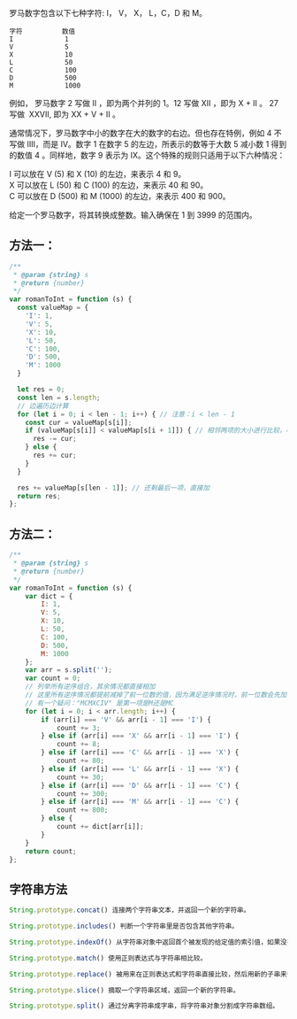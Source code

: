 罗马数字包含以下七种字符: I， V， X， L，C，D 和 M。

    字符          数值
    I             1
    V             5
    X             10
    L             50
    C             100
    D             500
    M             1000

例如， 罗马数字 2 写做 II ，即为两个并列的 1。12 写做 XII ，即为 X + II 。 27 写做  XXVII, 即为 XX + V + II 。

通常情况下，罗马数字中小的数字在大的数字的右边。但也存在特例，例如 4 不写做 IIII，而是 IV。数字 1 在数字 5 的左边，所表示的数等于大数 5 减小数 1 得到的数值 4 。同样地，数字 9 表示为 IX。这个特殊的规则只适用于以下六种情况：

I 可以放在 V (5) 和 X (10) 的左边，来表示 4 和 9。  
X 可以放在 L (50) 和 C (100) 的左边，来表示 40 和 90。  
C 可以放在 D (500) 和 M (1000) 的左边，来表示 400 和 900。

给定一个罗马数字，将其转换成整数。输入确保在 1 到 3999 的范围内。

## 方法一：

```js
/**
 * @param {string} s
 * @return {number}
 */
var romanToInt = function (s) {
  const valueMap = {
    'I': 1,
    'V': 5,
    'X': 10,
    'L': 50,
    'C': 100,
    'D': 500,
    'M': 1000
  }

  let res = 0;
  const len = s.length;
  // 边遍历边计算
  for (let i = 0; i < len - 1; i++) { // 注意：i < len - 1
    const cur = valueMap[s[i]];
    if (valueMap[s[i]] < valueMap[s[i + 1]]) { // 相邻两项的大小进行比较，小于则减，大于则加
      res -= cur;
    } else {
      res += cur;
    }
  }

  res += valueMap[s[len - 1]]; // 还剩最后一项，直接加
  return res;
};
```

## 方法二：

```js
/**
 * @param {string} s
 * @return {number}
 */
var romanToInt = function (s) {
    var dict = {
        I: 1,
        V: 5,
        X: 10,
        L: 50,
        C: 100,
        D: 500,
        M: 1000
    };
    var arr = s.split('');
    var count = 0;
    // 列举所有逆序组合，其余情况都直接相加
    // 这里所有逆序情况都提前减掉了前一位数的值，因为满足逆序情况时，前一位数会先加一次
    // 有一个疑问："MCMXCIV" 是第一项是M还是MC
    for (let i = 0; i < arr.length; i++) {
        if (arr[i] === 'V' && arr[i - 1] === 'I') {
            count += 3;
        } else if (arr[i] === 'X' && arr[i - 1] === 'I') {
            count += 8;
        } else if (arr[i] === 'C' && arr[i - 1] === 'X') {
            count += 80;
        } else if (arr[i] === 'L' && arr[i - 1] === 'X') {
            count += 30;
        } else if (arr[i] === 'D' && arr[i - 1] === 'C') {
            count += 300;
        } else if (arr[i] === 'M' && arr[i - 1] === 'C') {
            count += 800;
        } else {
            count += dict[arr[i]];
        }
    }
    return count;
};
```

## 字符串方法

```js
String.prototype.concat() 连接两个字符串文本，并返回一个新的字符串。

String.prototype.includes() 判断一个字符串里是否包含其他字符串。

String.prototype.indexOf() 从字符串对象中返回首个被发现的给定值的索引值，如果没有找到则返回-1。

String.prototype.match() 使用正则表达式与字符串相比较。

String.prototype.replace() 被用来在正则表达式和字符串直接比较，然后用新的子串来替换被匹配的子串。

String.prototype.slice() 摘取一个字符串区域，返回一个新的字符串。

String.prototype.split() 通过分离字符串成字串，将字符串对象分割成字符串数组。
```
